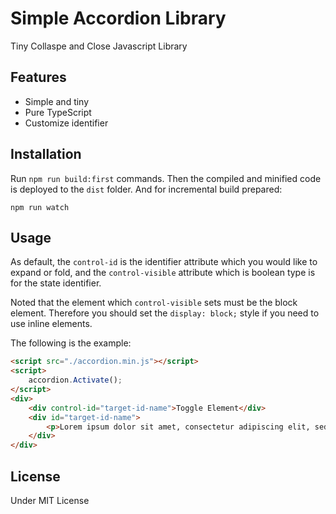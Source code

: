 # Simple Accordion Library
Tiny Collaspe and Close Javascript Library

## Features
- Simple and tiny
- Pure TypeScript
- Customize identifier

## Installation
Run `npm run build:first` commands. Then the compiled and minified code is deployed to the `dist` folder.
And for incremental build prepared:
```
npm run watch
```

## Usage
As default, the `control-id` is the identifier attribute which you would like to expand or fold, and the `control-visible` attribute which is boolean type is for the state identifier.

Noted that the element which `control-visible` sets must be the block element. Therefore you should set the `display: block;` style if you need to use inline elements.

The following is the example:
```html
<script src="./accordion.min.js"></script>
<script>
    accordion.Activate();
</script>
<div>
    <div control-id="target-id-name">Toggle Element</div>
    <div id="target-id-name">
        <p>Lorem ipsum dolor sit amet, consectetur adipiscing elit, sed do eiusmod tempor incididunt ut labore et dolore magna aliqua. Ut enim ad minim veniam, quis nostrud exercitation ullamco laboris nisi ut aliquip ex ea commodo consequat. Duis aute irure dolor in reprehenderit in voluptate velit esse cillum dolore eu fugiat nulla pariatur. Excepteur sint occaecat cupidatat non proident, sunt in culpa qui officia deserunt mollit anim id est laborum.</p>
    </div>
</div>
```

## License
Under MIT License
